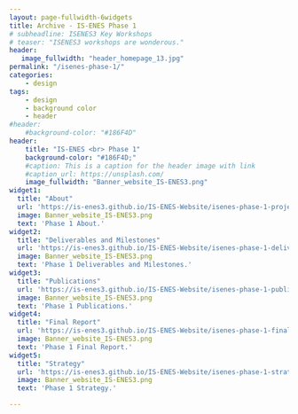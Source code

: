 ```yaml
---
layout: page-fullwidth-6widgets
title: Archive - IS-ENES Phase 1
# subheadline: ISENES3 Key Workshops
# teaser: "ISENES3 workshops are wonderous."
header:
   image_fullwidth: "header_homepage_13.jpg"
permalink: "/isenes-phase-1/"
categories:
    - design
tags:
    - design
    - background color
    - header
#header:
    #background-color: "#186F4D"
header:
    title: "IS-ENES <br> Phase 1"
    background-color: "#186F4D;"
    #caption: This is a caption for the header image with link
    #caption_url: https://unsplash.com/
    image_fullwidth: "Banner_website_IS-ENES3.png"
widget1:
  title: "About"
  url: 'https://is-enes3.github.io/IS-ENES-Website/isenes-phase-1-project/'
  image: Banner_website_IS-ENES3.png
  text: 'Phase 1 About.'
widget2:
  title: "Deliverables and Milestones"
  url: 'https://is-enes3.github.io/IS-ENES-Website/isenes-phase-1-deliverables/'
  image: Banner_website_IS-ENES3.png
  text: 'Phase 1 Deliverables and Milestones.'
widget3:
  title: "Publications"
  url: 'https://is-enes3.github.io/IS-ENES-Website/isenes-phase-1-publications/'
  image: Banner_website_IS-ENES3.png
  text: 'Phase 1 Publications.'
widget4:
  title: "Final Report"
  url: 'https://is-enes3.github.io/IS-ENES-Website/isenes-phase-1-final-report/'
  image: Banner_website_IS-ENES3.png
  text: 'Phase 1 Final Report.'
widget5:
  title: "Strategy"
  url: 'https://is-enes3.github.io/IS-ENES-Website/isenes-phase-1-strategy/'
  image: Banner_website_IS-ENES3.png
  text: 'Phase 1 Strategy.'

---
```


